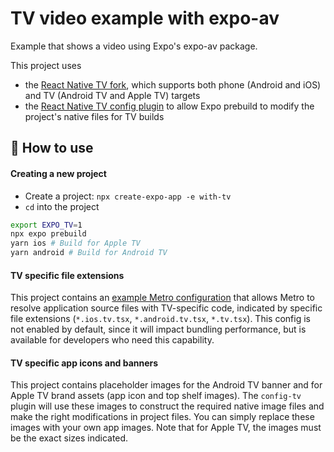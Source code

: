 # TV video example with expo-av

Example that shows a video using Expo's expo-av package.

This project uses

- the [React Native TV fork](https://github.com/react-native-tvos/react-native-tvos), which supports both phone (Android and iOS) and TV (Android TV and Apple TV) targets
- the [React Native TV config plugin](https://github.com/react-native-tvos/config-tv/tree/main/packages/config-tv) to allow Expo prebuild to modify the project's native files for TV builds

## 🚀 How to use

#### Creating a new project

- Create a project: `npx create-expo-app -e with-tv`
- `cd` into the project

```sh
export EXPO_TV=1
npx expo prebuild
yarn ios # Build for Apple TV
yarn android # Build for Android TV
```

#### TV specific file extensions

This project contains an [example Metro configuration](./metro.config.js) that allows Metro to resolve application source files with TV-specific code, indicated by specific file extensions (`*.ios.tv.tsx`, `*.android.tv.tsx`, `*.tv.tsx`).  This config is not enabled by default, since it will impact bundling performance, but is available for developers who need this capability.

#### TV specific app icons and banners

This project contains placeholder images for the Android TV banner and for Apple TV brand assets (app icon and top shelf images).  The `config-tv` plugin will use these images to construct the required native image files and make the right modifications in project files. You can simply replace these images with your own app images. Note that for Apple TV, the images must be the exact sizes indicated.
